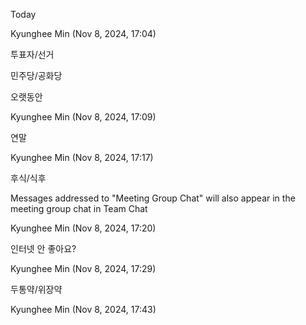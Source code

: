 Today

Kyunghee Min (Nov 8, 2024, 17:04)

투표자/선거

민주당/공화당

오랫동안

Kyunghee Min (Nov 8, 2024, 17:09)

연말

Kyunghee Min (Nov 8, 2024, 17:17)

후식/식후

Messages addressed to "Meeting Group Chat" will also appear in the meeting group chat in Team Chat

Kyunghee Min (Nov 8, 2024, 17:20)

인터넷 안 좋아요?

Kyunghee Min (Nov 8, 2024, 17:29)

두통약/위장약

Kyunghee Min (Nov 8, 2024, 17:43)


